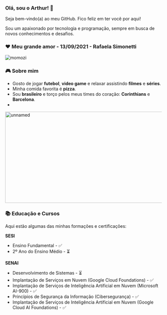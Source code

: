 ### Olá, sou o Arthur! 👋

Seja bem-vindo(a) ao meu GitHub. Fico feliz em ter você por aqui!

Sou um apaixonado por tecnologia e programação, sempre em busca de novos conhecimentos e desafios.

### ❤️ Meu grande amor - 13/09/2021 - Rafaela Simonetti

![momozi](https://github.com/user-attachments/assets/ba2b75ac-8372-4470-bbdc-baf2b1eeb862)

### 🎮 Sobre mim

* Gosto de jogar **futebol**, **video game** e relaxar assistindo **filmes** e **séries**.
* Minha comida favorita é **pizza**.
* Sou **brasileiro** e torço pelos meus times do coração: **Corinthians** e **Barcelona**.
* 
<img width="512" height="293" alt="unnamed" src="https://github.com/user-attachments/assets/93f7505c-4cde-437e-a2af-1dba86a610e9" />

### 📚 Educação e Cursos

Aqui estão algumas das minhas formações e certificações:

**SESI**
* Ensino Fundamental - ✅
* 2º Ano do Ensino Médio - ⏳

**SENAI**
* Desenvolvimento de Sistemas - ⏳
* Implantação de Serviços em Nuvem (Google Cloud Foundations) - ✅
* Implantação de Serviços de Inteligência Artificial em Nuvem (Microsoft AI-900) - ✅
* Princípios de Segurança da Informação (Cibersegurança) - ✅
* Implantação de Serviços de Inteligência Artificial em Nuvem (Google Cloud AI Foundations) - ✅


